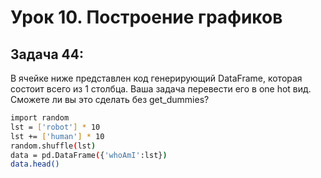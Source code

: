 # Урок 10. Построение графиков
## Задача 44: 
В ячейке ниже представлен код генерирующий DataFrame, которая состоит всего из 1 столбца. Ваша задача перевести его в one hot вид. Сможете ли вы это сделать без get_dummies?
```sh
import random
lst = ['robot'] * 10
lst += ['human'] * 10
random.shuffle(lst)
data = pd.DataFrame({'whoAmI':lst})
data.head()
```
